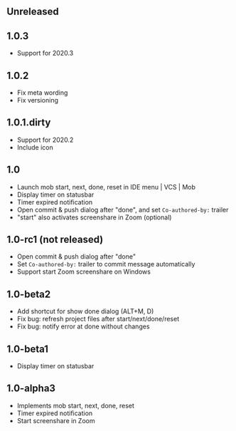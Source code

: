 ## Unreleased

## 1.0.3
- Support for 2020.3

## 1.0.2
- Fix meta wording
- Fix versioning

## 1.0.1.dirty
- Support for 2020.2
- Include icon

## 1.0
- Launch mob start, next, done, reset in IDE menu | VCS | Mob
- Display timer on statusbar
- Timer expired notification
- Open commit & push dialog after "done", and set `Co-authored-by:` trailer
- "start" also activates screenshare in Zoom (optional)

## 1.0-rc1 (not released)
- Open commit & push dialog after "done"
- Set `Co-authored-by:` trailer to commit message automatically
- Support start Zoom screenshare on Windows

## 1.0-beta2
- Add shortcut for show done dialog (ALT+M, D)
- Fix bug: refresh project files after start/next/done/reset
- Fix bug: notify error at done without changes

## 1.0-beta1
- Display timer on statusbar

## 1.0-alpha3
- Implements mob start, next, done, reset
- Timer expired notification
- Start screenshare in Zoom
